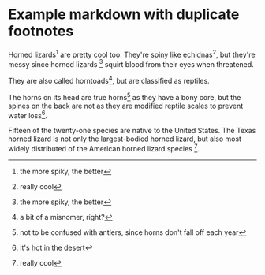# Example markdown with duplicate footnotes

Horned lizards[^1] are pretty cool too. They're spiny like echidnas[^2], but they're messy since horned lizards [^1] squirt blood from their eyes when threatened.

They are also called horntoads[^3], but are classified as reptiles.

The horns on its head are true horns[^4] as they have a bony core, but the spines on the back are not as they are modified reptile scales to prevent water loss[^5].

Fifteen of the twenty-one species are native to the United States. The Texas horned lizard is not only the largest-bodied horned lizard, but also most widely distributed of the American horned lizard species [^2].

[^1]: the more spiky, the better
[^2]: really cool
[^3]: a bit of a misnomer, right?
[^4]: not to be confused with antlers, since horns don't fall off each year
[^5]: it's hot in the desert
